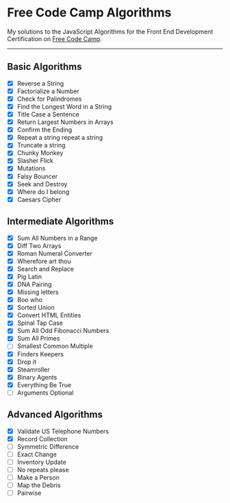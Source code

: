 # Free Code Camp Algorithms

My solutions to the JavaScript Algorithms for the Front End Development Certification on [Free Code Camp](https://www.freecodecamp.org).

---

## Basic Algorithms
* [x] Reverse a String
* [x] Factorialize a Number
* [x] Check for Palindromes
* [x] Find the Longest Word in a String
* [x] Title Case a Sentence
* [x] Return Largest Numbers in Arrays
* [x] Confirm the Ending
* [x] Repeat a string repeat a string
* [x] Truncate a string
* [x] Chunky Monkey
* [x] Slasher Flick
* [x] Mutations
* [x] Falsy Bouncer
* [x] Seek and Destroy
* [x] Where do I belong
* [x] Caesars Cipher

## Intermediate Algorithms
* [x] Sum All Numbers in a Range
* [x] Diff Two Arrays
* [x] Roman Numeral Converter
* [x] Wherefore art thou
* [x] Search and Replace
* [x] Pig Latin
* [x] DNA Pairing
* [x] Missing letters
* [x] Boo who
* [x] Sorted Union
* [x] Convert HTML Entities
* [x] Spinal Tap Case
* [x] Sum All Odd Fibonacci Numbers
* [x] Sum All Primes
* [ ] Smallest Common Multiple
* [x] Finders Keepers
* [x] Drop it
* [x] Steamroller
* [x] Binary Agents
* [x] Everything Be True
* [ ] Arguments Optional

## Advanced Algorithms
* [x] Validate US Telephone Numbers
* [x] Record Collection
* [ ] Symmetric Difference
* [ ] Exact Change
* [ ] Inventory Update
* [ ] No repeats please
* [ ] Make a Person
* [ ] Map the Debris
* [ ] Pairwise
